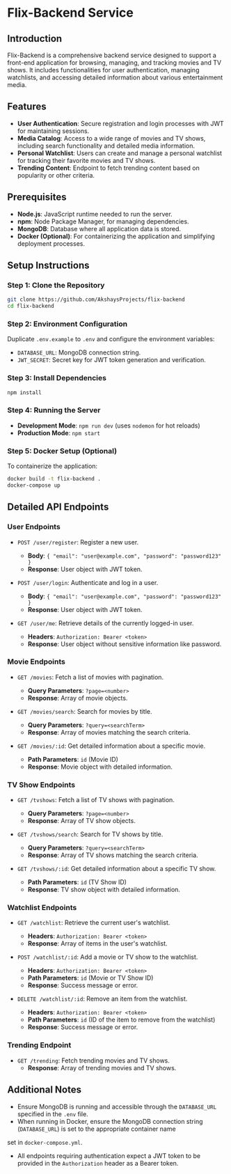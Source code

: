 # Flix-Backend Service

## Introduction

Flix-Backend is a comprehensive backend service designed to support a front-end application for browsing, managing, and tracking movies and TV shows. It includes functionalities for user authentication, managing watchlists, and accessing detailed information about various entertainment media.

## Features

- **User Authentication**: Secure registration and login processes with JWT for maintaining sessions.
- **Media Catalog**: Access to a wide range of movies and TV shows, including search functionality and detailed media information.
- **Personal Watchlist**: Users can create and manage a personal watchlist for tracking their favorite movies and TV shows.
- **Trending Content**: Endpoint to fetch trending content based on popularity or other criteria.

## Prerequisites

- **Node.js**: JavaScript runtime needed to run the server.
- **npm**: Node Package Manager, for managing dependencies.
- **MongoDB**: Database where all application data is stored.
- **Docker (Optional)**: For containerizing the application and simplifying deployment processes.

## Setup Instructions

### Step 1: Clone the Repository

```sh
git clone https://github.com/AkshaysProjects/flix-backend
cd flix-backend
```

### Step 2: Environment Configuration

Duplicate `.env.example` to `.env` and configure the environment variables:

- `DATABASE_URL`: MongoDB connection string.
- `JWT_SECRET`: Secret key for JWT token generation and verification.

### Step 3: Install Dependencies

```sh
npm install
```

### Step 4: Running the Server

- **Development Mode**: `npm run dev` (uses `nodemon` for hot reloads)
- **Production Mode**: `npm start`

### Step 5: Docker Setup (Optional)

To containerize the application:

```sh
docker build -t flix-backend .
docker-compose up
```

## Detailed API Endpoints

### User Endpoints

- `POST /user/register`: Register a new user.

  - **Body**: `{ "email": "user@example.com", "password": "password123" }`
  - **Response**: User object with JWT token.

- `POST /user/login`: Authenticate and log in a user.

  - **Body**: `{ "email": "user@example.com", "password": "password123" }`
  - **Response**: User object with JWT token.

- `GET /user/me`: Retrieve details of the currently logged-in user.
  - **Headers**: `Authorization: Bearer <token>`
  - **Response**: User object without sensitive information like password.

### Movie Endpoints

- `GET /movies`: Fetch a list of movies with pagination.

  - **Query Parameters**: `?page=<number>`
  - **Response**: Array of movie objects.

- `GET /movies/search`: Search for movies by title.

  - **Query Parameters**: `?query=<searchTerm>`
  - **Response**: Array of movies matching the search criteria.

- `GET /movies/:id`: Get detailed information about a specific movie.
  - **Path Parameters**: `id` (Movie ID)
  - **Response**: Movie object with detailed information.

### TV Show Endpoints

- `GET /tvshows`: Fetch a list of TV shows with pagination.

  - **Query Parameters**: `?page=<number>`
  - **Response**: Array of TV show objects.

- `GET /tvshows/search`: Search for TV shows by title.

  - **Query Parameters**: `?query=<searchTerm>`
  - **Response**: Array of TV shows matching the search criteria.

- `GET /tvshows/:id`: Get detailed information about a specific TV show.
  - **Path Parameters**: `id` (TV Show ID)
  - **Response**: TV show object with detailed information.

### Watchlist Endpoints

- `GET /watchlist`: Retrieve the current user's watchlist.

  - **Headers**: `Authorization: Bearer <token>`
  - **Response**: Array of items in the user's watchlist.

- `POST /watchlist/:id`: Add a movie or TV show to the watchlist.

  - **Headers**: `Authorization: Bearer <token>`
  - **Path Parameters**: `id` (Movie or TV Show ID)
  - **Response**: Success message or error.

- `DELETE /watchlist/:id`: Remove an item from the watchlist.
  - **Headers**: `Authorization: Bearer <token>`
  - **Path Parameters**: `id` (ID of the item to remove from the watchlist)
  - **Response**: Success message or error.

### Trending Endpoint

- `GET /trending`: Fetch trending movies and TV shows.
  - **Response**: Array of trending movies and TV shows.

## Additional Notes

- Ensure MongoDB is running and accessible through the `DATABASE_URL` specified in the `.env` file.
- When running in Docker, ensure the MongoDB connection string (`DATABASE_URL`) is set to the appropriate container name

set in `docker-compose.yml`.

- All endpoints requiring authentication expect a JWT token to be provided in the `Authorization` header as a Bearer token.
